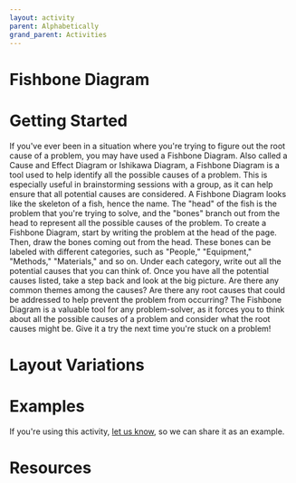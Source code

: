 ```yaml
---
layout: activity
parent: Alphabetically
grand_parent: Activities
---
```


# Fishbone Diagram
# Getting Started
If you've ever been in a situation where you're trying to figure out the root cause of a problem, you may have used a Fishbone Diagram. Also called a Cause and Effect Diagram or Ishikawa Diagram, a Fishbone Diagram is a tool used to help identify all the possible causes of a problem. This is especially useful in brainstorming sessions with a group, as it can help ensure that all potential causes are considered. A Fishbone Diagram looks like the skeleton of a fish, hence the name. The "head" of the fish is the problem that you're trying to solve, and the "bones" branch out from the head to represent all the possible causes of the problem. To create a Fishbone Diagram, start by writing the problem at the head of the page. Then, draw the bones coming out from the head. These bones can be labeled with different categories, such as "People," "Equipment," "Methods," "Materials," and so on. Under each category, write out all the potential causes that you can think of. Once you have all the potential causes listed, take a step back and look at the big picture. Are there any common themes among the causes? Are there any root causes that could be addressed to help prevent the problem from occurring? The Fishbone Diagram is a valuable tool for any problem-solver, as it forces you to think about all the possible causes of a problem and consider what the root causes might be. Give it a try the next time you're stuck on a problem!

# Layout Variations

# Examples
If you're using this activity, [let us know](https://github.com/Standards-and-Practices/structured-rapid-development/issues/new?assignees=&labels=documentation&template=example-submission.md&title=Example+of+%5Byour+pattern+here%5D), so we can share it as an example.

# Resources
